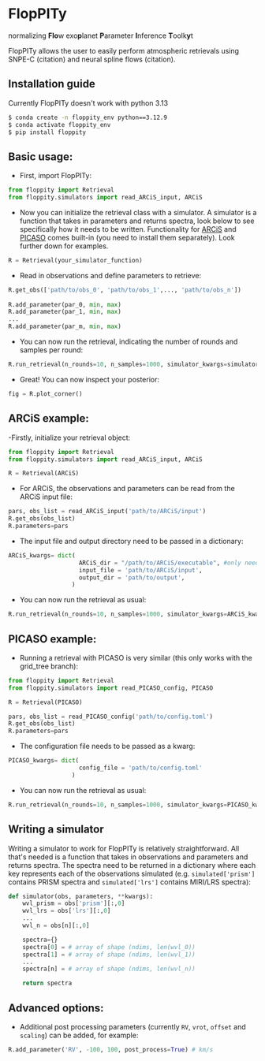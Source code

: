 # FlopPITy
normalizing **Flo**w exo**p**lanet **P**arameter **I**nference **T**oolk**y**t

FlopPITy allows the user to easily perform atmospheric retrievals using 
SNPE-C (citation) and neural spline flows (citation).

## Installation guide
Currently FlopPITy doesn't work with python 3.13

```bash
$ conda create -n floppity_env python==3.12.9
$ conda activate floppity_env
$ pip install floppity
```
     
## Basic usage:
- First, import FlopPITy:
```python
from floppity import Retrieval
from floppity.simulators import read_ARCiS_input, ARCiS
```

- Now you can initialize the retrieval class with a simulator. A simulator is a function that takes in parameters and returns spectra, look below to see specifically how it needs to be written.
  Functionality for [ARCiS](https://github.com/michielmin/ARCiS) and [PICASO](https://natashabatalha.github.io/picaso/) comes built-in (you need to install them separately). Look further down for examples.
  
```python
R = Retrieval(your_simulator_function)
```

- Read in observations and define parameters to retrieve:
    
```python
R.get_obs(['path/to/obs_0', 'path/to/obs_1',..., 'path/to/obs_n'])
    
R.add_parameter(par_0, min, max)
R.add_parameter(par_1, min, max)
...
R.add_parameter(par_m, min, max)
```

- You can now run the retrieval, indicating the number of rounds and samples per round:

```python
R.run_retrieval(n_rounds=10, n_samples=1000, simulator_kwargs=simulator_kwargs)
```

- Great! You can now inspect your posterior:

```python
fig = R.plot_corner()
```

## ARCiS example:

-Firstly, initialize your retrieval object:

```python
from floppity import Retrieval
from floppity.simulators import read_ARCiS_input, ARCiS

R = Retrieval(ARCiS)
```

- For ARCiS, the observations and parameters can be read from the ARCiS input file:
    
```python
pars, obs_list = read_ARCiS_input('path/to/ARCiS/input')
R.get_obs(obs_list)
R.parameters=pars
```

- The input file and output directory need to be passed in a dictionary:
  
```python
ARCiS_kwargs= dict(
                    ARCiS_dir = "/path/to/ARCiS/executable", #only needs to be set if ARCiS is not on the default path
                    input_file = 'path/to/ARCiS/input',
                    output_dir = 'path/to/output',
                  )
```

- You can now run the retrieval as usual:

```python
R.run_retrieval(n_rounds=10, n_samples=1000, simulator_kwargs=ARCiS_kwargs)
```

## PICASO example:

- Running a retrieval with PICASO is very similar (this only works with the grid_tree branch):
    
```python
from floppity import Retrieval
from floppity.simulators import read_PICASO_config, PICASO

R = Retrieval(PICASO)

pars, obs_list = read_PICASO_config('path/to/config.toml')
R.get_obs(obs_list)
R.parameters=pars
```

- The configuration file needs to be passed as a kwarg:
  
```python
PICASO_kwargs= dict(
                    config_file = 'path/to/config.toml'
                  )
```

- You can now run the retrieval as usual:

```python
R.run_retrieval(n_rounds=10, n_samples=1000, simulator_kwargs=PICASO_kwargs)
```


## Writing a simulator

Writing a simulator to work for FlopPITy is relatively straightforward. All that's needed is a function that takes in observations and 
parameters and returns spectra. The spectra need to be returned in a dictionary where each key represents each of the observations simulated (e.g. `simulated['prism']` contains PRISM spectra and `simulated['lrs']` contains MIRI/LRS spectra):

```python
def simulator(obs, parameters, **kwargs):
    wvl_prism = obs['prism'][:,0]
    wvl_lrs = obs['lrs'][:,0]
    ...
    wvl_n = obs[n][:,0]

    spectra={}
    spectra[0] = # array of shape (ndims, len(wvl_0))
    spectra[1] = # array of shape (ndims, len(wvl_1))
    ...
    spectra[n] = # array of shape (ndims, len(wvl_n))

    return spectra
```

## Advanced options:

- Additional post processing parameters (currently `RV`, `vrot`, `offset` and `scaling`) can be added, for example:
    
```python
R.add_parameter('RV', -100, 100, post_process=True) # km/s
```




  

  
  

  

  
